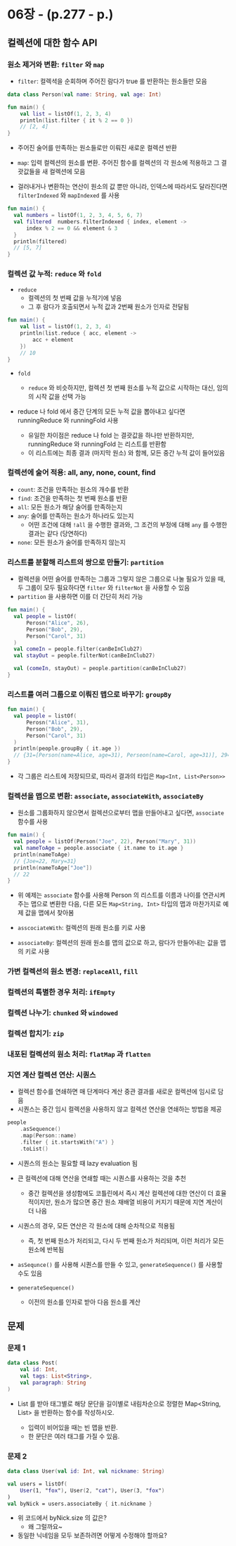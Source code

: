 # 06장 - (p.277 - p.)

## 컬렉션에 대한 함수 API

### 원소 제거와 변환: `filter` 와 `map`

- `filter`: 컬렉셕을 순회하며 주어진 람다가 true 를 반환하는 원소들만 모음

```kotlin
data class Person(val name: String, val age: Int)

fun main() {
	val list = listOf(1, 2, 3, 4)
	println(list.filter { it % 2 == 0 })
	// [2, 4]
}
```

- 주어진 술어를 만족하는 원소들로만 이뤄진 새로운 컬렉션 반환

- `map`: 입력 컬렉션의 원소를 변환. 주어진 함수를 컬렉션의 각 원소에 적용하고 그 결괏값들을 새 컬렉션에 모음

- 걸러내거나 변환하는 연산이 원소의 값 뿐만 아니라, 인덱스에 따라서도 달라진다면 `filterIndexed` 와 `mapIndexed` 를 사용

```kotlin
fun main() {
  val numbers = listOf(1, 2, 3, 4, 5, 6, 7)
  val filtered  numbers.filterIndexed { index, element ->
	  index % 2 == 0 && element & 3
  }
  println(filtered)
  // [5, 7]
}
```

### 컬렉션 값 누적: `reduce` 와 `fold`

- `reduce`
  - 컬렉션의 첫 번째 값을 누적기에 넣음
  - 그 후 람다가 호출되면서 누적 값과 2번째 원소가 인자로 전달됨

```kotlin
fun main() {
	val list = listOf(1, 2, 3, 4)
	println(list.reduce { acc, element ->
		acc + element
	})
	// 10
}
```

- `fold`

  - `reduce` 와 비슷하지만, 컬렉션 첫 번째 원소를 누적 값으로 시작하는 대신, 임의의 시작 값을 선택 가능

- reduce 나 fold 에서 중간 단계의 모든 누적 값을 뽑아내고 싶다면 runningReduce 와 runningFold 사용
  - 유일한 차이점은 reduce 나 fold 는 결괏값을 하나만 반환하지만, runningReduce 와 runningFold 는 리스트를 반환함
  - 이 리스트에는 최종 결과 (마지막 원소) 와 함께, 모든 중간 누적 값이 들어있음

### 컬렉션에 술어 적용: all, any, none, count, find

- `count`: 조건을 만족하는 원소의 개수를 반환
- `find`: 조건을 만족하는 첫 번째 원소를 반환
- `all`: 모든 원소가 해당 술어를 만족하는지
- `any`: 술어를 만족하는 원소가 하나라도 있는지
  - 어떤 조건에 대해 `!all` 을 수행한 결과와, 그 조건의 부정에 대해 `any` 를 수행한 결과는 같다
    (당연하다)
- `none`: 모든 원소가 술어를 만족하지 않는지

### 리스트를 분할해 리스트의 쌍으로 만들기: `partition`

- 컬렉션을 어떤 술어를 만족하는 그룹과 그렇지 않은 그룹으로 나눌 필요가 있을 때, 두 그룹이 모두 필요하다면 `filter` 와 `filterNot` 을 사용할 수 있음
- `partition` 을 사용하면 이를 더 간단히 처리 가능

```kotlin
fun main() {
  val people = listOf(
	  Perosn("Alice", 26),
	  Person("Bob", 29),
	  Person("Carol", 31)
  )
  val comeIn = people.filter(canBeInClub27)
  val stayOut = people.filterNot(canBeInClub27)

  val (comeIn, stayOut) = people.partition(canBeInClub27)
}

```

### 리스트를 여러 그룹으로 이뤄진 맵으로 바꾸기: `groupBy`

```kotlin
fun main() {
  val people = listOf(
	  Perosn("Alice", 31),
	  Person("Bob", 29),
	  Person("Carol", 31)
  )
  println(people.groupBy { it.age })
  // {31=[Person(name=Alice, age=31), Perseon(name=Carol, age=31)], 29=[Person(name=Bob, age=29)]}
}
```

- 각 그룹은 리스트에 저장되므로, 따라서 결과의 타입은 `Map<Int, List<Person>>`

### 컬렉션을 맵으로 변환: `associate`, `associateWith`, `associateBy`

- 원소를 그룹화하지 않으면서 컬렉션으로부터 맵을 만들어내고 싶다면, `associate` 함수를 사용

```kotlin
fun main() {
  val people = listOf(Person("Joe", 22), Person("Mary", 31))
  val nameToAge = people.associate { it.name to it.age }
  println(nameToAge)
  // {Joe=22, Mary=31}
  println(nameToAge["Joe"])
  // 22
}
```

- 위 예제는 `associate` 함수를 사용해 Person 의 리스트를 이름과 나이를 연관시켜주는 맵으로 변환한 다음, 다른 모든 `Map<String, Int>` 타입의 맵과 마찬가지로 예제 값을 맵에서 찾아봄

- `asscociateWith`: 컬렉션의 원래 원소를 키로 사용
- `associateBy`: 컬렉션의 원래 원소를 맵의 값으로 하고, 람다가 만들어내는 값을 맵의 키로 사용

### 가변 컬렉션의 원소 변경: `replaceAll`, `fill`

### 컬렉션의 특별한 경우 처리: `ifEmpty`

### 컬렉션 나누기: `chunked` 와 `windowed`

### 컬렉션 합치기: `zip`

### 내포된 컬렉션의 원소 처리: `flatMap` 과 `flatten`

### 지연 계산 컬렉션 연산: 시퀀스

- 컬렉션 함수를 연쇄하면 매 단계마다 계산 중관 결과를 새로운 컬렉션에 임시로 담음
- 시퀀스는 중간 임시 컬렉션을 사용하지 않고 컬렉션 연산을 연쇄하는 방법을 제공

```kotlin
people
	.asSequence()
	.map(Person::name)
	.filter { it.startsWith("A") }
	.toList()
```

- 시퀀스의 원소는 필요할 때 lazy evaluation 됨
- 큰 컬렉션에 대해 연산을 연쇄할 때는 시퀀스를 사용하는 것을 추천

  - 중간 컬렉션을 생성함에도 코틀린에서 즉시 계산 컬렉션에 대한 연산이 더 효율적이지만, 원소가 많으면 중간 원소 재배열 비용이 커지기 때문에 지연 계산이 더 나음

- 시퀀스의 경우, 모든 연산은 각 원소에 대해 순차적으로 적용됨

  - 즉, 첫 번째 원소가 처리되고, 다시 두 번째 원소가 처리되며, 이런 처리가 모든 원소에 반복됨

- `asSequnce()` 를 사용해 시퀀스를 만들 수 있고, `generateSequence()` 를 사용할 수도 있음
- `generateSequence()`
  - 이전의 원소를 인자로 받아 다음 원소를 계산

## 문제

### 문제 1

```kotlin
data class Post(
    val id: Int,
    val tags: List<String>,
    val paragraph: String
)
```

- List<Post> 를 받아 태그별로 해당 문단을 길이별로 내림차순으로 정렬한 Map<String, List<String>> 을 반환하는 함수를 작성하시오.
  - 입력이 비어있을 때는 빈 맵을 반환.
  - 한 문단은 여러 태그를 가질 수 있음.

### 문제 2

```kotlin
data class User(val id: Int, val nickname: String)

val users = listOf(
    User(1, "fox"), User(2, "cat"), User(3, "fox")
)
val byNick = users.associateBy { it.nickname }
```

- 위 코드에서 byNick.size 의 값은?
  - 왜 그럴까요~
- 동일한 닉네임을 모두 보존하려면 어떻게 수정해야 할까요?

